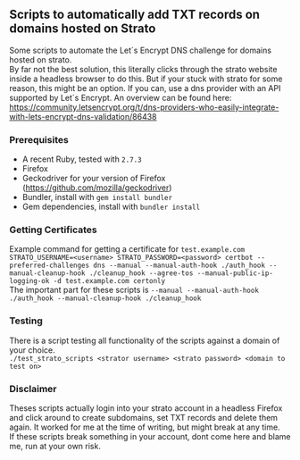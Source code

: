 ## Scripts to automatically add TXT records on domains hosted on Strato

Some scripts to automate the Let´s Encrypt DNS challenge for domains hosted on strato.  
By far not the best solution, this literally clicks through the strato website inside a headless browser to do this. But if your stuck with strato for some reason, this might be an option. If you can, use a dns provider with an API supported by Let´s Encrypt. An overview can be found here: https://community.letsencrypt.org/t/dns-providers-who-easily-integrate-with-lets-encrypt-dns-validation/86438

### Prerequisites

* A recent Ruby, tested with `2.7.3`
* Firefox
* Geckodriver for your version of Firefox (https://github.com/mozilla/geckodriver)
* Bundler, install with `gem install bundler`
* Gem dependencies, install with `bundler install`

### Getting Certificates

Example command for getting a certificate for `test.example.com`  
`STRATO_USERNAME=<username> STRATO_PASSWORD=<password> certbot --preferred-challenges dns --manual --manual-auth-hook ./auth_hook --manual-cleanup-hook ./cleanup_hook --agree-tos --manual-public-ip-logging-ok -d test.example.com certonly`  
The important part for these scripts is `--manual --manual-auth-hook ./auth_hook --manual-cleanup-hook ./cleanup_hook`

### Testing

There is a script testing all functionality of the scripts against a domain of your choice.  
`./test_strato_scripts <strator username> <strato password> <domain to test on>`

### Disclaimer

Theses scripts actually login into your strato account in a headless Firefox and click around to create subdomains, set TXT records and delete them again.
It worked for me at the time of writing, but might break at any time.  
If these scripts break something in your account, dont come here and blame me, run at your own risk.
